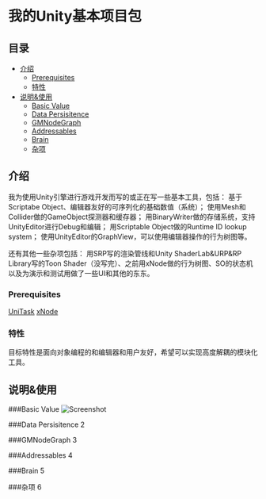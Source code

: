 # 我的Unity基本项目包

## 目录

- [介绍](#介绍)
  - [Prerequisites](#prerequisites)
  - [特性](#特性)
- [说明&使用](#说明&使用)
  - [Basic Value](#BasicValue)
  - [Data Persisitence](#DataPersisitence)
  - [GMNodeGraph](#GMNodeGraph)
  - [Addressables](#Addressables)
  - [Brain](#Brain)
  - [杂项](#杂项)

## 介绍

我为使用Unity引擎进行游戏开发而写的或正在写一些基本工具，包括：
基于Scriptabe Object、编辑器友好的可序列化的基础数值（系统）；
使用Mesh和Collider做的GameObject探测器和缓存器；
用BinaryWriter做的存储系统，支持UnityEditor进行Debug和编辑；
用Scriptable Object做的Runtime ID lookup system；
使用UnityEditor的GraphView，可以使用编辑器操作的行为树图等。

还有其他一些杂项包括：
用SRP写的渲染管线和Unity ShaderLab&URP&RP Library写的Toon Shader（没写完）、之前用xNode做的行为树图、SO的状态机以及为演示和测试用做了一些UI和其他的东东。

### Prerequisites

[UniTask](https://github.com/Cysharp/UniTask)
[xNode](https://github.com/Siccity/xNode)

### 特性

目标特性是面向对象编程的和编辑器和用户友好，希望可以实现高度解耦的模块化工具。

## 说明&使用

###Basic Value
![Screenshot](path)

###Data Persisitence
2

###GMNodeGraph
3

###Addressables
4

###Brain
5

###杂项
6
